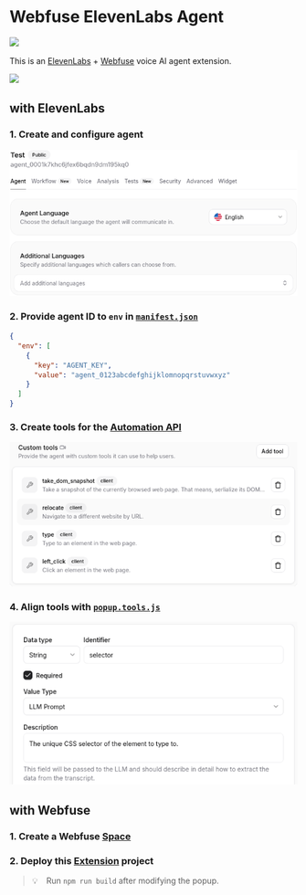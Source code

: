 # Webfuse ElevenLabs Agent

<a href="https://webfuse.com"><img src="https://img.shields.io/badge/Webfuse-Extension-3b82f6"></a>

This is an [ElevenLabs](https://elevenlabs.io) +  [Webfuse](https://www.webfuse.com) voice AI agent extension.

<img src="./.github/hero.gif" width="440">

## with ElevenLabs

### 1. Create and configure agent

<a href="https://elevenlabs.io/app/agents">
  <img src="./.github/el-agents-platform-1.png" width="640">
</a>

### 2. Provide agent ID to `env` in [`manifest.json`](./extension/manifest.json)

``` json
{
  "env": [
    {
      "key": "AGENT_KEY",
      "value": "agent_0123abcdefghijklomnopqrstuvwxyz"
    }
  ]
}
```

### 3. Create tools for the [Automation API](https://dev.webfuse.com/automation-api)

<a href="https://elevenlabs.io/app/agents">
  <img src="./.github/el-agents-platform-2.png" width="640">
</a>

### 4. Align tools with [`popup.tools.js`](./extension/popup.tools.js)

<a href="https://elevenlabs.io/app/agents">
  <img src="./.github/el-agents-platform-3.png" width="540">
</a>

## with Webfuse

### 1. Create a Webfuse [Space](https://dev.webfuse.com/spaces-sessions)

### 2. Deploy this [Extension](https://dev.webfuse.com/extensions) project

> 💡 &ensp; Run `npm run build` after modifying the popup.